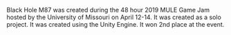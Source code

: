 Black Hole M87 was created during the 48 hour 2019 MULE Game Jam hosted by the University of Missouri on April 12-14. It was created as a solo project. It was created using the Unity Engine. It won 2nd place at the event.
